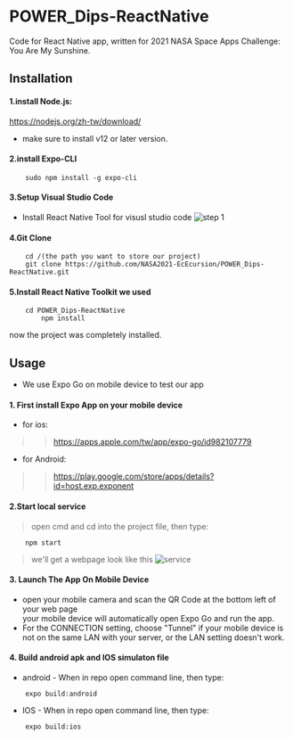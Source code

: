 # POWER_Dips-ReactNative
Code for React Native app, written for 2021 NASA Space Apps Challenge: You Are My Sunshine.
## Installation
#### 1.install Node.js:  

 <https://nodejs.org/zh-tw/download/>  

*	 make sure to install v12 or later version.
#### 2.install Expo-CLI
```
	sudo npm install -g expo-cli
```
#### 3.Setup Visual Studio Code
*	Install React Native Tool for visusl studio code
![step 1](https://github.com/NASA2021-EcEcursion/POWER_Dips-ReactNative/blob/main/images/vscode.png?raw=true)
#### 4.Git Clone
```
	cd /(the path you want to store our project)
	git clone https://github.com/NASA2021-EcEcursion/POWER_Dips-ReactNative.git
```
#### 5.Install React Native Toolkit we used
```
	cd POWER_Dips-ReactNative
    	npm install 
```


now the project was completely installed.

## Usage
*	We use Expo Go on mobile device to test our app
#### 1. First install Expo App on your mobile device
* for ios:
>><https://apps.apple.com/tw/app/expo-go/id982107779>  
>>
*	for Android:  
>><https://play.google.com/store/apps/details?id=host.exp.exponent>  


#### 2.Start local service
>open cmd and cd into the project file, then type:
```
	npm start
```
>we'll get a webpage look like this
![service](https://github.com/NASA2021-EcEcursion/POWER_Dips-ReactNative/blob/main/images/server.png?raw=true)

#### 3. Launch The App On Mobile Device
*	open your mobile camera and scan the QR Code at the bottom left of your web page  
your mobile device will automatically open Expo Go and run the app.
*	For the CONNECTION setting, choose "Tunnel" if your mobile device is not on the same LAN with your server, or the LAN setting doesn't work.

#### 4. Build android apk and IOS simulaton file
*	android - When in repo open command line, then type:
```
	expo build:android
```
*	IOS - When in repo open command line, then type:
```
	expo build:ios
```

	
